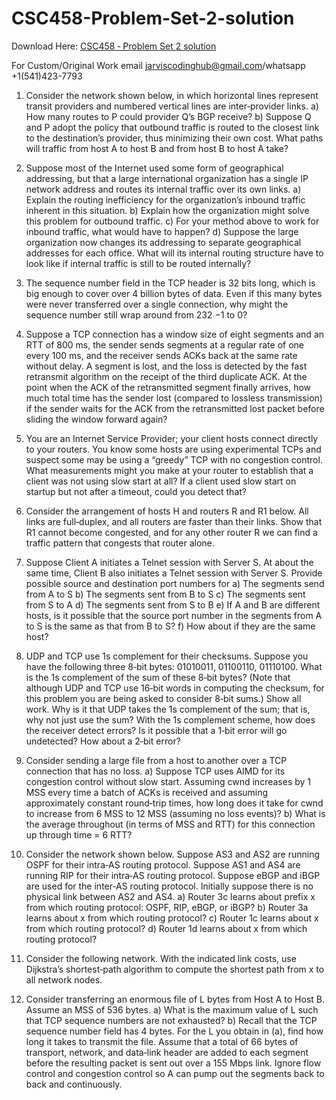# CSC458-Problem-Set-2-solution

Download Here: [CSC458 ‐ Problem Set 2 solution](https://jarviscodinghub.com/assignment/csc458-‐-problem-set-2-solution/)

For Custom/Original Work email jarviscodinghub@gmail.com/whatsapp +1(541)423-7793

1. Consider the network shown below, in which horizontal lines represent transit providers and
numbered vertical lines are inter‐provider links.
a) How many routes to P could provider Q’s BGP receive?
b) Suppose Q and P adopt the policy that outbound traffic is routed to the closest link to
the destination’s provider, thus minimizing their own cost. What paths will traffic from
host A to host B and from host B to host A take?
2. Suppose most of the Internet used some form of geographical addressing, but that a large
international organization has a single IP network address and routes its internal traffic over its
own links.
a) Explain the routing inefficiency for the organization’s inbound traffic inherent in this
situation.
b) Explain how the organization might solve this problem for outbound traffic.
c) For your method above to work for inbound traffic, what would have to happen?
d) Suppose the large organization now changes its addressing to separate geographical
addresses for each office. What will its internal routing structure have to look like if
internal traffic is still to be routed internally?
3. The sequence number field in the TCP header is 32 bits long, which is big enough to cover over 4
billion bytes of data. Even if this many bytes were never transferred over a single connection, why
might the sequence number still wrap around from 232 −1 to 0?

4. Suppose a TCP connection has a window size of eight segments and an RTT of 800 ms, the sender
sends segments at a regular rate of one every 100 ms, and the receiver sends ACKs back at the
same rate without delay. A segment is lost, and the loss is detected by the fast retransmit algorithm
on the receipt of the third duplicate ACK. At the point when the ACK of the retransmitted segment
finally arrives, how much total time has the sender lost (compared to lossless transmission) if the
sender waits for the ACK from the retransmitted lost packet before sliding the window forward
again?
5. You are an Internet Service Provider; your client hosts connect directly to your routers. You know
some hosts are using experimental TCPs and suspect some may be using a “greedy” TCP with no
congestion control. What measurements might you make at your router to establish that a client
was not using slow start at all? If a client used slow start on startup but not after a timeout, could
you detect that?
6. Consider the arrangement of hosts H and routers R and R1 below. All links are full‐duplex, and all
routers are faster than their links. Show that R1 cannot become congested, and for any other
router R we can find a traffic pattern that congests that router alone.
7. Suppose Client A initiates a Telnet session with Server S. At about the same time, Client B also
initiates a Telnet session with Server S. Provide possible source and destination port numbers for
a) The segments send from A to S
b) The segments sent from B to S
c) The segments sent from S to A
d) The segments sent from S to B
e) If A and B are different hosts, is it possible that the source port number in the segments
from A to S is the same as that from B to S?
f) How about if they are the same host?

8. UDP and TCP use 1s complement for their checksums. Suppose you have the following three 8‐bit
bytes: 01010011, 01100110, 01110100. What is the 1s complement of the sum of these 8‐bit
bytes? (Note that although UDP and TCP use 16‐bit words in computing the checksum, for this
problem you are being asked to consider 8‐bit sums.) Show all work. Why is it that UDP takes the
1s complement of the sum; that is, why not just use the sum? With the 1s complement scheme,
how does the receiver detect errors? Is it possible that a 1‐bit error will go undetected? How about
a 2‐bit error?
9. Consider sending a large file from a host to another over a TCP connection that has no loss.
a) Suppose TCP uses AIMD for its congestion control without slow start. Assuming cwnd
increases by 1 MSS every time a batch of ACKs is received and assuming approximately
constant round‐trip times, how long does it take for cwnd to increase from 6 MSS to 12
MSS (assuming no loss events)?
b) What is the average throughout (in terms of MSS and RTT) for this connection up
through time = 6 RTT?
10. Consider the network shown below. Suppose AS3 and AS2 are running OSPF for their intra‐AS
routing protocol. Suppose AS1 and AS4 are running RIP for their intra‐AS routing protocol. Suppose
eBGP and iBGP are used for the inter‐AS routing protocol. Initially suppose there is no physical link
between AS2 and AS4.
a) Router 3c learns about prefix x from which routing protocol: OSPF, RIP, eBGP, or iBGP?
b) Router 3a learns about x from which routing protocol?
c) Router 1c learns about x from which routing protocol?
d) Router 1d learns about x from which routing protocol?

11. Consider the following network. With the indicated link costs, use Dijkstra’s shortest‐path
algorithm to compute the shortest path from x to all network nodes.
12. Consider transferring an enormous file of L bytes from Host A to Host B. Assume an MSS of 536
bytes.
a) What is the maximum value of L such that TCP sequence numbers are not exhausted?
b) Recall that the TCP sequence number field has 4 bytes. For the L you obtain in (a), find how
long it takes to transmit the file. Assume that a total of 66 bytes of transport, network, and
data‐link header are added to each segment before the resulting packet is sent out over a 155
Mbps link. Ignore flow control and congestion control so A can pump out the segments back to
back and continuously.

